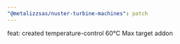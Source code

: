 ```yaml
---
"@metalizzsas/nuster-turbine-machines": patch
---
```


feat: created temperature-control 60°C Max target addon
